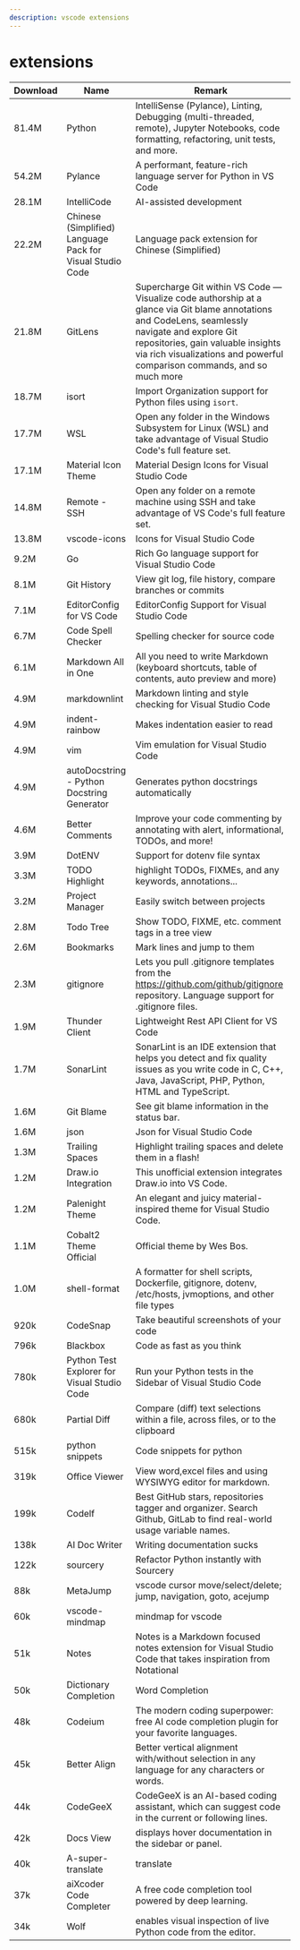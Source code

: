 ```yaml
---
description: vscode extensions
---
```

# extensions

| Download | Name                                                      | Remark                                                                                                                                                                                                                                                              |
| -------- | --------------------------------------------------------- | ------------------------------------------------------------------------------------------------------------------------------------------------------------------------------------------------------------------------------------------------------------------- |
| 81.4M    | Python                                                    | IntelliSense (Pylance), Linting, Debugging (multi-threaded, remote), Jupyter Notebooks, code formatting, refactoring, unit tests, and more.                                                                                                                         |
| 54.2M    | Pylance                                                   | A performant, feature-rich language server for Python in VS Code                                                                                                                                                                                                    |
| 28.1M    | IntelliCode                                               | AI-assisted development                                                                                                                                                                                                                                             |
| 22.2M    | Chinese (Simplified) Language Pack for Visual Studio Code | Language pack extension for Chinese (Simplified)                                                                                                                                                                                                                    |
| 21.8M    | GitLens                                                   | Supercharge Git within VS Code — Visualize code authorship at a glance via Git blame annotations and CodeLens, seamlessly navigate and explore Git repositories, gain valuable insights via rich visualizations and powerful comparison commands, and so much more |
| 18.7M    | isort                                                     | Import Organization support for Python files using `isort`.                                                                                                                                                                                                       |
| 17.7M    | WSL                                                       | Open any folder in the Windows Subsystem for Linux (WSL) and take advantage of Visual Studio Code's full feature set.                                                                                                                                               |
| 17.1M    | Material Icon Theme                                       | Material Design Icons for Visual Studio Code                                                                                                                                                                                                                        |
| 14.8M    | Remote - SSH                                              | Open any folder on a remote machine using SSH and take advantage of VS Code's full feature set.                                                                                                                                                                     |
| 13.8M    | vscode-icons                                              | Icons for Visual Studio Code                                                                                                                                                                                                                                        |
| 9.2M     | Go                                                        | Rich Go language support for Visual Studio Code                                                                                                                                                                                                                     |
| 8.1M     | Git History                                               | View git log, file history, compare branches or commits                                                                                                                                                                                                             |
| 7.1M     | EditorConfig for VS Code                                  | EditorConfig Support for Visual Studio Code                                                                                                                                                                                                                         |
| 6.7M     | Code Spell Checker                                        | Spelling checker for source code                                                                                                                                                                                                                                    |
| 6.1M     | Markdown All in One                                       | All you need to write Markdown (keyboard shortcuts, table of contents, auto preview and more)                                                                                                                                                                       |
| 4.9M     | markdownlint                                              | Markdown linting and style checking for Visual Studio Code                                                                                                                                                                                                          |
| 4.9M     | indent-rainbow                                            | Makes indentation easier to read                                                                                                                                                                                                                                    |
| 4.9M     | vim                                                       | Vim emulation for Visual Studio Code                                                                                                                                                                                                                                |
| 4.9M     | autoDocstring - Python Docstring Generator                | Generates python docstrings automatically                                                                                                                                                                                                                           |
| 4.6M     | Better Comments                                           | Improve your code commenting by annotating with alert, informational, TODOs, and more!                                                                                                                                                                              |
| 3.9M     | DotENV                                                    | Support for dotenv file syntax                                                                                                                                                                                                                                      |
| 3.3M     | TODO Highlight                                            | highlight TODOs, FIXMEs, and any keywords, annotations...                                                                                                                                                                                                           |
| 3.2M     | Project Manager                                           | Easily switch between projects                                                                                                                                                                                                                                      |
| 2.8M     | Todo Tree                                                 | Show TODO, FIXME, etc. comment tags in a tree view                                                                                                                                                                                                                  |
| 2.6M     | Bookmarks                                                 | Mark lines and jump to them                                                                                                                                                                                                                                         |
| 2.3M     | gitignore                                                 | Lets you pull .gitignore templates from the https://github.com/github/gitignore repository. Language support for .gitignore files.                                                                                                                                  |
| 1.9M     | Thunder Client                                            | Lightweight Rest API Client for VS Code                                                                                                                                                                                                                             |
| 1.7M     | SonarLint                                                 | SonarLint is an IDE extension that helps you detect and fix quality issues as you write code in C, C++, Java, JavaScript, PHP, Python, HTML and TypeScript.                                                                                                         |
| 1.6M     | Git Blame                                                 | See git blame information in the status bar.                                                                                                                                                                                                                        |
| 1.6M     | json                                                      | Json for Visual Studio Code                                                                                                                                                                                                                                         |
| 1.3M     | Trailing Spaces                                           | Highlight trailing spaces and delete them in a flash!                                                                                                                                                                                                               |
| 1.2M     | Draw.io Integration                                       | This unofficial extension integrates Draw.io into VS Code.                                                                                                                                                                                                          |
| 1.2M     | Palenight Theme                                           | An elegant and juicy material-inspired theme for Visual Studio Code.                                                                                                                                                                                                |
| 1.1M     | Cobalt2 Theme Official                                    | Official theme by Wes Bos.                                                                                                                                                                                                                                          |
| 1.0M     | shell-format                                              | A formatter for shell scripts, Dockerfile, gitignore, dotenv, /etc/hosts, jvmoptions, and other file types                                                                                                                                                          |
| 920k     | CodeSnap                                                  | Take beautiful screenshots of your code                                                                                                                                                                                                                             |
| 796k     | Blackbox                                                  | Code as fast as you think                                                                                                                                                                                                                                           |
| 780k     | Python Test Explorer for Visual Studio Code               | Run your Python tests in the Sidebar of Visual Studio Code                                                                                                                                                                                                          |
| 680k     | Partial Diff                                              | Compare (diff) text selections within a file, across files, or to the clipboard                                                                                                                                                                                     |
| 515k     | python snippets                                           | Code snippets for python                                                                                                                                                                                                                                            |
| 319k     | Office Viewer                                             | View word,excel files and using WYSIWYG editor for markdown.                                                                                                                                                                                                        |
| 199k     | Codelf                                                    | Best GitHub stars, repositories tagger and organizer. Search Github, GitLab to find real-world usage variable names.                                                                                                                                                |
| 138k     | AI Doc Writer                                             | Writing documentation sucks                                                                                                                                                                                                                                         |
| 122k     | sourcery                                                  | Refactor Python instantly with Sourcery                                                                                                                                                                                                                             |
| 88k      | MetaJump                                                  | vscode cursor move/select/delete; jump, navigation, goto, acejump                                                                                                                                                                                                   |
| 60k      | vscode-mindmap                                            | mindmap for vscode                                                                                                                                                                                                                                                  |
| 51k      | Notes                                                     | Notes is a Markdown focused notes extension for Visual Studio Code that takes inspiration from Notational                                                                                                                                                           |
| 50k      | Dictionary Completion                                     | Word Completion                                                                                                                                                                                                                                                     |
| 48k      | Codeium                                                   | The modern coding superpower: free AI code completion plugin for your favorite languages.                                                                                                                                                                           |
| 45k      | Better Align                                              | Better vertical alignment with/without selection in any language for any characters or words.                                                                                                                                                                       |
| 44k      | CodeGeeX                                                  | CodeGeeX is an AI-based coding assistant, which can suggest code in the current or following lines.                                                                                                                                                                 |
| 42k      | Docs View                                                 | displays hover documentation in the sidebar or panel.                                                                                                                                                                                                               |
| 40k      | A-super-translate                                         | translate                                                                                                                                                                                                                                                           |
| 37k      | aiXcoder Code Completer                                   | A free code completion tool powered by deep learning.                                                                                                                                                                                                               |
| 34k      | Wolf                                                      | enables visual inspection of live Python code from the editor.                                                                                                                                                                                                      |
